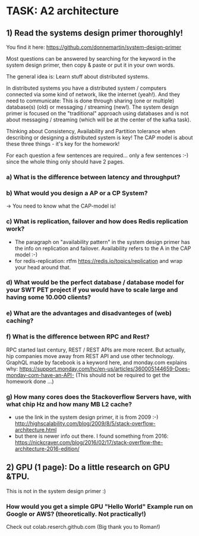 # TASK: A2 architecture 
## 1) Read the systems design primer thoroughly! 
You find it here: https://github.com/donnemartin/system-design-primer

Most questions can be answered by searching for the keyword in the system design primer, then copy & paste or put it in your own words.

The general idea is: Learn stuff about distributed systems. 

In distributed systems you have a distributed system / computers connected  via some kind of network, like the internet (yeah!). And they need to communicate: This is done through sharing (one or multiple) database(s) (old) or messaging / streaming (new!). The system design primer is focused on the "traditional" approach using databases and is not about messaging / streaming (which will be at the center of the kafka task).

Thinking about Consistency, Availability and Partition tolerance when describing or designing a distributed system is key! The CAP model is about these three things - it's key for the homework!

For each question a few sentences are required... only a few sentences :-) since the whole thing only should have 2 pages.

### a) What is the difference between latency and throughput?

### b) What would you design a AP or a CP System?
-> You need to know what the CAP-model is!

### c) What is replication, failover and how does Redis replication work?
* The paragraph on "availability pattern" in the system design primer has the info on replication and failover. Availability refers to the A in the CAP model :-)
* for redis-replication: rtfm https://redis.io/topics/replication and wrap your head around that.

### d) What would be the perfect database / database model for your SWT PET project if you would have to scale large and having some 10.000 clients?

### e) What are the advantages and disadvanteges of (web) caching?

### f) What is the difference between RPC and Rest?
RPC started last century, REST / REST APIs are more recent. But actually, hip companies move away from REST API and 
use other technology. GraphQL made by facebook is a keyword here, and monday.com explains why: https://support.monday.com/hc/en-us/articles/360005144659-Does-monday-com-have-an-API-
(This should not be required to get the homework done ...)

### g) How many cores does the Stackoverflow Servers have, with what chip Hz and how many MB L2 cache?
* use the link in the system design primer, it is from 2009 :-)
http://highscalability.com/blog/2009/8/5/stack-overflow-architecture.html
* but there is newer info out there. I found something from 2016:
https://nickcraver.com/blog/2016/02/17/stack-overflow-the-architecture-2016-edition/

## 2) GPU (1 page): Do a little research on GPU &TPU.
This is not in the system design primer :)

### How would you get a simple GPU "Hello World" Example run on Google or AWS? (theoretically. Not practically!)
Check out colab.reserch.github.com (Big thank you to Roman!)

